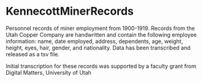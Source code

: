 # KennecottMinerRecords

Personnel records of miner employment from 1900-1919. Records from the Utah Copper Company are handwritten and contain the following employee information: name, date employed, address, dependents, age, weight, height, eyes, hair, gender, and nationality. Data has been transcribed and released as a tsv file.

Initial transcription for these records was supported by a faculty grant from Digital Matters, University of Utah
